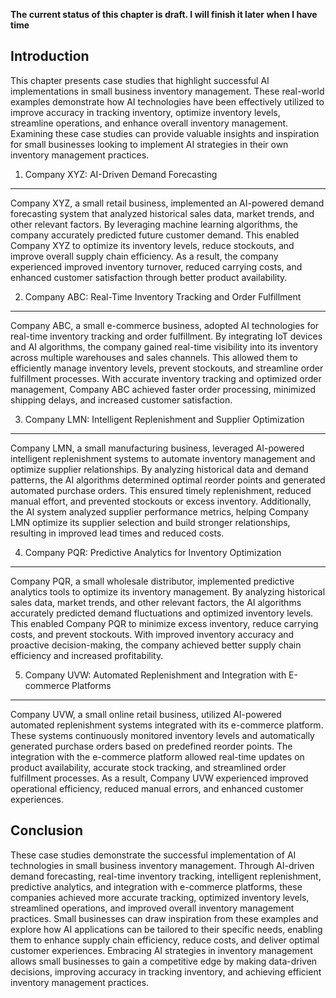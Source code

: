 **The current status of this chapter is draft. I will finish it later when I have time**

Introduction
------------

This chapter presents case studies that highlight successful AI implementations in small business inventory management. These real-world examples demonstrate how AI technologies have been effectively utilized to improve accuracy in tracking inventory, optimize inventory levels, streamline operations, and enhance overall inventory management. Examining these case studies can provide valuable insights and inspiration for small businesses looking to implement AI strategies in their own inventory management practices.

1. Company XYZ: AI-Driven Demand Forecasting
--------------------------------------------

Company XYZ, a small retail business, implemented an AI-powered demand forecasting system that analyzed historical sales data, market trends, and other relevant factors. By leveraging machine learning algorithms, the company accurately predicted future customer demand. This enabled Company XYZ to optimize its inventory levels, reduce stockouts, and improve overall supply chain efficiency. As a result, the company experienced improved inventory turnover, reduced carrying costs, and enhanced customer satisfaction through better product availability.

2. Company ABC: Real-Time Inventory Tracking and Order Fulfillment
------------------------------------------------------------------

Company ABC, a small e-commerce business, adopted AI technologies for real-time inventory tracking and order fulfillment. By integrating IoT devices and AI algorithms, the company gained real-time visibility into its inventory across multiple warehouses and sales channels. This allowed them to efficiently manage inventory levels, prevent stockouts, and streamline order fulfillment processes. With accurate inventory tracking and optimized order management, Company ABC achieved faster order processing, minimized shipping delays, and increased customer satisfaction.

3. Company LMN: Intelligent Replenishment and Supplier Optimization
-------------------------------------------------------------------

Company LMN, a small manufacturing business, leveraged AI-powered intelligent replenishment systems to automate inventory management and optimize supplier relationships. By analyzing historical data and demand patterns, the AI algorithms determined optimal reorder points and generated automated purchase orders. This ensured timely replenishment, reduced manual effort, and prevented stockouts or excess inventory. Additionally, the AI system analyzed supplier performance metrics, helping Company LMN optimize its supplier selection and build stronger relationships, resulting in improved lead times and reduced costs.

4. Company PQR: Predictive Analytics for Inventory Optimization
---------------------------------------------------------------

Company PQR, a small wholesale distributor, implemented predictive analytics tools to optimize its inventory management. By analyzing historical sales data, market trends, and other relevant factors, the AI algorithms accurately predicted demand fluctuations and optimized inventory levels. This enabled Company PQR to minimize excess inventory, reduce carrying costs, and prevent stockouts. With improved inventory accuracy and proactive decision-making, the company achieved better supply chain efficiency and increased profitability.

5. Company UVW: Automated Replenishment and Integration with E-commerce Platforms
---------------------------------------------------------------------------------

Company UVW, a small online retail business, utilized AI-powered automated replenishment systems integrated with its e-commerce platform. These systems continuously monitored inventory levels and automatically generated purchase orders based on predefined reorder points. The integration with the e-commerce platform allowed real-time updates on product availability, accurate stock tracking, and streamlined order fulfillment processes. As a result, Company UVW experienced improved operational efficiency, reduced manual errors, and enhanced customer experiences.

Conclusion
----------

These case studies demonstrate the successful implementation of AI technologies in small business inventory management. Through AI-driven demand forecasting, real-time inventory tracking, intelligent replenishment, predictive analytics, and integration with e-commerce platforms, these companies achieved more accurate tracking, optimized inventory levels, streamlined operations, and improved overall inventory management practices. Small businesses can draw inspiration from these examples and explore how AI applications can be tailored to their specific needs, enabling them to enhance supply chain efficiency, reduce costs, and deliver optimal customer experiences. Embracing AI strategies in inventory management allows small businesses to gain a competitive edge by making data-driven decisions, improving accuracy in tracking inventory, and achieving efficient inventory management practices.
